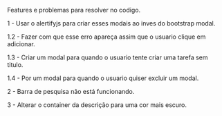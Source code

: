 Features e problemas para resolver no codigo.

1 -  Usar o alertifyjs para criar esses modais ao inves do bootstrap modal.

1.2 - Fazer com que esse erro apareça assim que o usuario clique em adicionar.

1.3 - Criar um modal para quando o usuario tente criar uma tarefa sem titulo.

1.4 - Por um modal para quando o usuario quiser excluir um modal.

2 - Barra de pesquisa não está funcionando.

3 - Alterar o container da descrição para uma cor mais escuro.